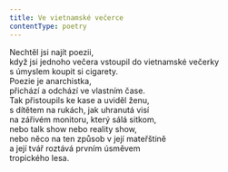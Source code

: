 ```yaml
---
title: Ve vietnamské večerce
contentType: poetry
---
```


<section>

Nechtěl jsi najít poezii,  
když jsi jednoho večera vstoupil do vietnamské večerky  
s úmyslem koupit si cigarety.  
Poezie je anarchistka,  
přichází a odchází ve vlastním čase.  
Tak přistoupils ke kase a uviděl ženu,  
s dítětem na rukách, jak uhranutá visí  
na zářivém monitoru, který sálá sitkom,  
nebo talk show nebo reality show,  
nebo něco na ten způsob v její mateřštině  
a její tvář roztává prvním úsměvem  
tropického lesa.

</section>
